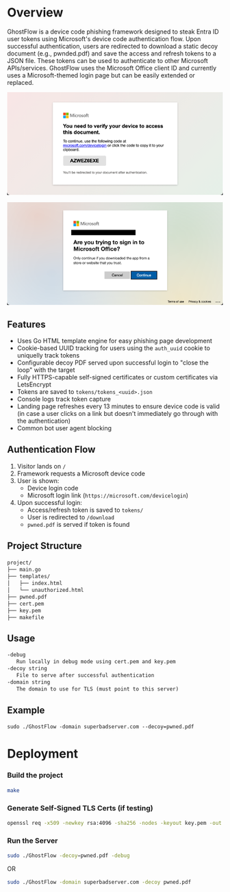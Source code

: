 # Overview

GhostFlow is a device code phishing framework designed to steak Entra ID user tokens using Microsoft's device code authentication flow. Upon successful authentication, users are redirected to download a static decoy document (e.g., pwnded.pdf) and save the access and refresh tokens to a JSON file. These tokens can be used to authenticate to other Microsoft APIs/services. GhostFlow uses the Microsoft Office client ID and currently uses a Microsoft-themed login page but can be easily extended or replaced.

![alt text](https://github.com/D4rthMaulCop/GhostFlow/blob/main/img/poc.png)

![alt text](https://github.com/D4rthMaulCop/GhostFlow/blob/main/img/poc2.png)

## Features
- Uses Go HTML template engine for easy phishing page development
- Cookie-based UUID tracking for users using the `auth_uuid` cookie to uniquelly track tokens
- Configurable decoy PDF served upon successful login to "close the loop" with the target
- Fully HTTPS-capable self-signed certificates or custom certificates via LetsEncrypt
- Tokens are saved to `tokens/tokens_<uuid>.json`
- Console logs track token capture
- Landing page refreshes every 13 minutes to ensure device code is valid (in case a user clicks on a link but doesn't immediately go through with the authentication)
- Common bot user agent blocking

## Authentication Flow
1. Visitor lands on `/`
2. Framework requests a Microsoft device code
3. User is shown:
   - Device login code
   - Microsoft login link (`https://microsoft.com/devicelogin`)
4. Upon successful login:
   - Access/refresh token is saved to `tokens/`
   - User is redirected to `/download`
   - `pwned.pdf` is served if token is found

## Project Structure
```
project/
├── main.go
├── templates/
│   ├── index.html
│   └── unauthorized.html
├── pwned.pdf
├── cert.pem
├── key.pem
├── makefile
```

## Usage
```
-debug
   Run locally in debug mode using cert.pem and key.pem
-decoy string
   File to serve after successful authentication
-domain string
   The domain to use for TLS (must point to this server)
```

## Example
```
sudo ./GhostFlow -domain superbadserver.com --decoy=pwned.pdf
```

# Deployment 
### Build the project
```bash
make
```
### Generate Self-Signed TLS Certs (if testing)
```bash
openssl req -x509 -newkey rsa:4096 -sha256 -nodes -keyout key.pem -out cert.pem -days 365
```
### Run the Server

```bash
sudo ./GhostFlow -decoy=pwned.pdf -debug
```
OR 
```bash
sudo ./GhostFlow -domain superbadserver.com -decoy pwned.pdf
```
